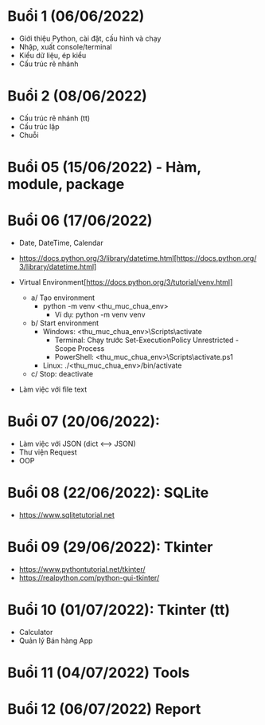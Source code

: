 # Buổi 1 (06/06/2022)
* Giới thiệu Python, cài đặt, cấu hình và chạy
* Nhập, xuất console/terminal
* Kiểu dữ liệu, ép kiểu
* Cấu trúc rẽ nhánh

# Buổi 2 (08/06/2022)
* Cấu trúc rẽ nhánh (tt)
* Cấu trúc lặp
* Chuỗi

# Buổi 05 (15/06/2022) - Hàm, module, package

# Buổi 06 (17/06/2022)
* Date, DateTime, Calendar
* https://docs.python.org/3/library/datetime.html[https://docs.python.org/3/library/datetime.html]

* Virtual Environment[https://docs.python.org/3/tutorial/venv.html]
  * a/ Tạo environment
    * python -m venv <thu_muc_chua_env>
      * Ví dụ: python -m venv venv
  * b/ Start environment
    * Windows: <thu_muc_chua_env>\Scripts\activate
      * Terminal: Chạy trước Set-ExecutionPolicy Unrestricted -Scope Process
      * PowerShell: <thu_muc_chua_env>\Scripts\activate.ps1
    * Linux: ./<thu_muc_chua_env>/bin/activate
  * c/ Stop: deactivate

* Làm việc với file text

# Buổi 07 (20/06/2022):
* Làm việc với JSON (dict <--> JSON)
* Thư viện Request
* OOP

# Buổi 08 (22/06/2022): SQLite
* https://www.sqlitetutorial.net

# Buổi 09 (29/06/2022): Tkinter
* https://www.pythontutorial.net/tkinter/
* https://realpython.com/python-gui-tkinter/

# Buổi 10 (01/07/2022): Tkinter (tt)
* Calculator
* Quản lý Bán hàng App

# Buổi 11 (04/07/2022) Tools

# Buổi 12 (06/07/2022) Report
